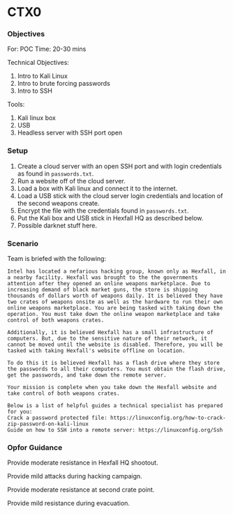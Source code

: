 # CTX0

### Objectives

For: POC
Time: 20-30 mins

Technical Objectives:
1. Intro to Kali Linux
2. Intro to brute forcing passwords
3. Intro to SSH

Tools:
1. Kali linux box
2. USB
3. Headless server with SSH port open

### Setup

1. Create a cloud server with an open SSH port and with login credentials as found in `passwords.txt`.
2. Run a website off of the cloud server.
3. Load a box with Kali linux and connect it to the internet.
4. Load a USB stick with the cloud server login credentials and location of the second weapons create.
5. Encrypt the file with the credentials found in `passwords.txt`.
6. Put the Kali box and USB stick in Hexfall HQ as described below.
7. Possible darknet stuff here.

### Scenario

Team is briefed with the following:

    Intel has located a nefarious hacking group, known only as Hexfall, in a nearby facility. Hexfall was brought to the the governments attention after they opened an online weapons marketplace. Due to increasing demand of black market guns, the store is shipping thousands of dollars worth of weapons daily. It is believed they have two crates of weapons onsite as well as the hardware to run their own online weapons marketplace. You are being tasked with taking down the operation. You must take down the online weapon marketplace and take control of both weapons crates.

    Additionally, it is believed Hexfall has a small infrastructure of computers. But, due to the sensitive nature of their network, it cannot be moved until the website is disabled. Therefore, you will be tasked with taking Hexfall's website offline on location.

    To do this it is believed Hexfall has a flash drive where they store the passwords to all their computers. You must obtain the flash drive, get the passwords, and take down the remote server.

    Your mission is complete when you take down the Hexfall website and take control of both weapons crates.

    Below is a list of helpful guides a technical specialist has prepared for you:
    Crack a password protected file: https://linuxconfig.org/how-to-crack-zip-password-on-kali-linux
    Guide on how to SSH into a remote server: https://linuxconfig.org/Ssh

### Opfor Guidance

Provide moderate resistance in Hexfall HQ shootout.

Provide mild attacks during hacking campaign.

Provide moderate resistance at second crate point.

Provide mild resistance during evacuation.
